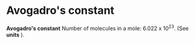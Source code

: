 ---
---
# Avogadro's constant

**Avogadro's constant** Number of molecules in a mole: 6.022 x
10<sup>23</sup>. (See **units** ).
